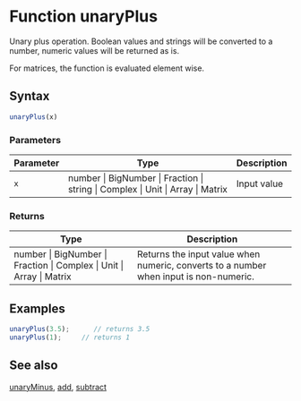 <!-- Note: This file is automatically generated from source code comments. Changes made in this file will be overridden. -->

# Function unaryPlus

Unary plus operation.
Boolean values and strings will be converted to a number, numeric values will be returned as is.

For matrices, the function is evaluated element wise.


## Syntax

```js
unaryPlus(x)
```

### Parameters

Parameter | Type | Description
--------- | ---- | -----------
`x` | number &#124; BigNumber &#124; Fraction &#124; string &#124; Complex &#124; Unit &#124; Array &#124; Matrix |  Input value

### Returns

Type | Description
---- | -----------
number &#124; BigNumber &#124; Fraction &#124; Complex &#124; Unit &#124; Array &#124; Matrix |  Returns the input value when numeric, converts to a number when input is non-numeric.


## Examples

```js
unaryPlus(3.5);      // returns 3.5
unaryPlus(1);     // returns 1
```


## See also

[unaryMinus](unaryMinus.md),
[add](add.md),
[subtract](subtract.md)
